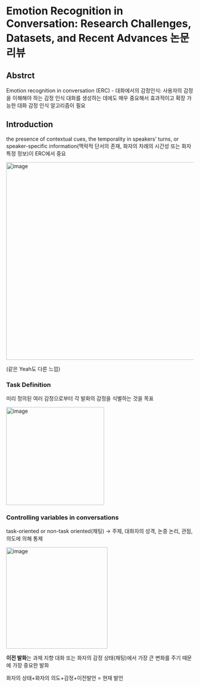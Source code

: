 # Emotion Recognition in Conversation: Research Challenges, Datasets, and Recent Advances 논문 리뷰

## Abstrct

Emotion recognition in conversation (ERC) - 대화에서의 감정인식: 사용자의 감정을 이해해야 하는 감정 인식 대화를 생성하는 데에도 매우 중요해서 효과적이고 확장 가능한 대화 감정 인식 알고리즘이 필요



## Introduction

the presence of contextual cues, the temporality in speakers’ turns, or speaker-specific information(맥락적 단서의 존재, 화자의 차례의 시간성 또는 화자 특정 정보)이 ERC에서 중요

<img width="530" alt="image" src="https://user-images.githubusercontent.com/60170358/162694576-05f52e3b-9aa7-413c-9b4a-db0022a4ebd6.png">

(같은 Yeah도 다른 느낌)



### Task Definition

미리 정의된 여러 감정으로부터 각 발화의 감정을 식별하는 것을 목표

<img width="263" alt="image" src="https://user-images.githubusercontent.com/60170358/162696064-853fdd5f-36ad-4731-ba71-966ef95e6218.png">

### Controlling variables in conversations

task-oriented or non-task oriented(채팅) -> 주제, 대화자의 성격, 논증 논리, 관점, 의도에 의해 통제

<img width="272" alt="image" src="https://user-images.githubusercontent.com/60170358/162696567-757e2c26-389c-4776-88e0-96e20691b7d8.png">

**이전 발화**는 과제 지향 대화 또는 화자의 감정 상태(채팅)에서 가장 큰 변화를 주기 때문에 가장 중요한 발화

화자의 상태+화자의 의도+감정+이전발언 = 현재 발언